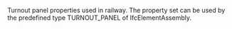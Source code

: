 Turnout panel properties used in railway. The property set can be used by the predefined type TURNOUT_PANEL of IfcElementAssembly.